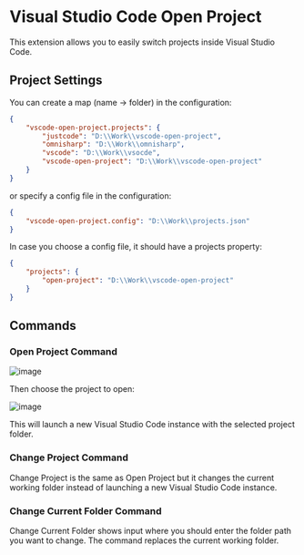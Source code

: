 # Visual Studio Code Open Project 

This extension allows you to easily switch projects inside Visual Studio Code.

## Project Settings 
You can create a map (name -> folder) in the configuration:

```json
{
    "vscode-open-project.projects": {
        "justcode": "D:\\Work\\vscode-open-project",
        "omnisharp": "D:\\Work\\omnisharp",
        "vscode": "D:\\Work\\vsocde",
        "vscode-open-project": "D:\\Work\\vscode-open-project"
    }
}
```

or specify a config file in the configuration:
```json
{
    "vscode-open-project.config": "D:\\Work\\projects.json"
}
```

In case you choose a config file, it should have a projects property:
```json
{
    "projects": {
        "open-project": "D:\\Work\\vscode-open-project"
    }
}
```

## Commands

### **Open Project Command**
![image](https://cloud.githubusercontent.com/assets/1393980/11690911/76f59626-9ea1-11e5-894c-83929f91ca74.png)

Then choose the project to open:

![image](https://cloud.githubusercontent.com/assets/1393980/11690954/9bba565e-9ea1-11e5-8d89-6e2a0227ac33.png)


This will launch a new Visual Studio Code instance with the selected project folder.

### **Change Project Command**
Change Project is the same as Open Project but it changes the current working folder instead of launching a new Visual Studio Code instance.

### **Change Current Folder Command**
Change Current Folder shows input where you should enter the folder path you want to change. The command replaces the current working folder.